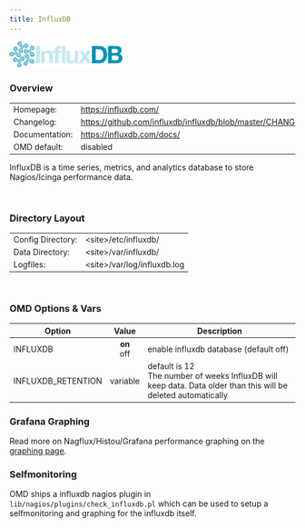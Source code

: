 ```yaml
---
title: InfluxDB
---
```

<style>
  thead th:empty {
    border: thin solid red !important;
    display: none;
  }
</style>
![](logo.jpg)
### Overview

|||
|---|---|
|Homepage:|https://influxdb.com/|
|Changelog:|https://github.com/influxdb/influxdb/blob/master/CHANGELOG.md|
|Documentation:|https://influxdb.com/docs/|
|OMD default:|disabled|

InfluxDB is a time series, metrics, and analytics database to store Nagios/Icinga performance data.

&#x205F;
### Directory Layout

|||
|---|---|
|Config Directory:|&lt;site&gt;/etc/influxdb/|
|Data Directory:|&lt;site&gt;/var/influxdb/|
|Logfiles:|&lt;site&gt;/var/log/influxdb.log|

&#x205F;
### OMD Options & Vars
| Option | Value | Description |
| ------ |:-----:| ----------- |
| INFLUXDB | **on** <br> off | enable influxdb database (default off) |
| INFLUXDB_RETENTION | variable | default is 12 <br> The number of weeks InfluxDB will keep data. Data older than this will be deleted automatically |



### Grafana Graphing

Read more on Nagflux/Histou/Grafana performance graphing on the [graphing page](../../howtos/grafana/).


### Selfmonitoring

OMD ships a influxdb nagios plugin in `lib/nagios/plugins/check_influxdb.pl` which can
be used to setup a selfmonitoring and graphing for the influxdb itself.
